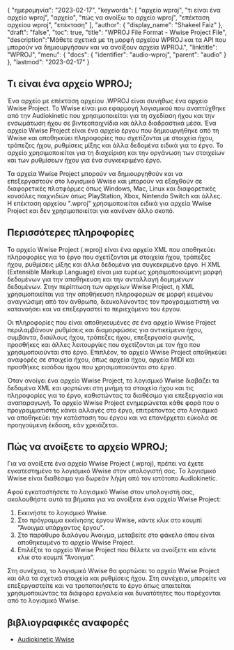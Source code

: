 {
"ημερομηνία": "2023-02-17",
  "keywords": [
"αρχείο wproj",
"τι είναι ένα αρχείο wproj",
"αρχείο",
"πώς να ανοίξω το αρχείο wproj",
"επέκταση αρχείου wproj",
"επέκταση"
],
  "author": {
"display_name": "Shakeel Faiz"
},
"draft": "false",
"toc": true,
"title": "WPROJ File Format - Wwise Project File",
  "description":"Μάθετε σχετικά με τη μορφή αρχείου WPROJ και τα API που μπορούν να δημιουργήσουν και να ανοίξουν αρχεία WPROJ.",
"linktitle": "WPROJ",
  "menu": {
    "docs": {
      "identifier": "audio-wproj",
      "parent": "audio"
}
},
"lastmod": "2023-02-17"
}

## Τι είναι ένα αρχείο WPROJ;

Ένα αρχείο με επέκταση αρχείου .WPROJ είναι συνήθως ένα αρχείο Wwise Project. Το Wwise είναι μια εφαρμογή λογισμικού που αναπτύχθηκε από την Audiokinetic που χρησιμοποιείται για τη σχεδίαση ήχου και την ενσωμάτωση ήχου σε βιντεοπαιχνίδια και άλλα διαδραστικά μέσα. Ένα αρχείο Wwise Project είναι ένα αρχείο έργου που δημιουργήθηκε από τη Wwise και αποθηκεύει πληροφορίες που σχετίζονται με στοιχεία ήχου, τράπεζες ήχου, ρυθμίσεις μίξης και άλλα δεδομένα ειδικά για το έργο. Το αρχείο χρησιμοποιείται για τη διαχείριση και την οργάνωση των στοιχείων και των ρυθμίσεων ήχου για ένα συγκεκριμένο έργο.

Τα αρχεία Wwise Project μπορούν να δημιουργηθούν και να επεξεργαστούν στο λογισμικό Wwise και μπορούν να εξαχθούν σε διαφορετικές πλατφόρμες όπως Windows, Mac, Linux και διαφορετικές κονσόλες παιχνιδιών όπως PlayStation, Xbox, Nintendo Switch και άλλες. Η επέκταση αρχείου ".wproj" χρησιμοποιείται ειδικά για αρχεία Wwise Project και δεν χρησιμοποιείται για κανέναν άλλο σκοπό.

## Περισσότερες πληροφορίες

Το αρχείο Wwise Project (.wproj) είναι ένα αρχείο XML που αποθηκεύει πληροφορίες για το έργο που σχετίζονται με στοιχεία ήχου, τράπεζες ήχου, ρυθμίσεις μίξης και άλλα δεδομένα για συγκεκριμένο έργο. Η XML (Extensible Markup Language) είναι μια ευρέως χρησιμοποιούμενη μορφή δεδομένων για την αποθήκευση και την ανταλλαγή δομημένων δεδομένων. Στην περίπτωση των αρχείων Wwise Project, η XML χρησιμοποιείται για την αποθήκευση πληροφοριών σε μορφή κειμένου αναγνώσιμη από τον άνθρωπο, διευκολύνοντας τον προγραμματιστή να κατανοήσει και να επεξεργαστεί το περιεχόμενο του έργου.

Οι πληροφορίες που είναι αποθηκευμένες σε ένα αρχείο Wwise Project περιλαμβάνουν ρυθμίσεις και διαμορφώσεις για αντικείμενα ήχου, συμβάντα, διαύλους ήχου, τράπεζες ήχου, επεξεργασία φωνής, προσθήκες και άλλες λειτουργίες που σχετίζονται με τον ήχο που χρησιμοποιούνται στο έργο. Επιπλέον, το αρχείο Wwise Project αποθηκεύει αναφορές σε στοιχεία ήχου, όπως αρχεία ήχου, αρχεία MIDI και προσθήκες εισόδου ήχου που χρησιμοποιούνται στο έργο.

Όταν ανοίγει ένα αρχείο Wwise Project, το λογισμικό Wwise διαβάζει τα δεδομένα XML και φορτώνει στη μνήμη τα στοιχεία ήχου και τις πληροφορίες για το έργο, καθιστώντας τα διαθέσιμα για επεξεργασία και αναπαραγωγή. Το αρχείο Wwise Project ενημερώνεται κάθε φορά που ο προγραμματιστής κάνει αλλαγές στο έργο, επιτρέποντας στο λογισμικό να αποθηκεύει την κατάσταση του έργου και να επανέρχεται εύκολα σε προηγούμενη έκδοση, εάν χρειάζεται.

## Πώς να ανοίξετε το αρχείο WPROJ;

Για να ανοίξετε ένα αρχείο Wwise Project (.wproj), πρέπει να έχετε εγκατεστημένο το λογισμικό Wwise στον υπολογιστή σας. Το λογισμικό Wwise είναι διαθέσιμο για δωρεάν λήψη από τον ιστότοπο Audiokinetic.

Αφού εγκαταστήσετε το λογισμικό Wwise στον υπολογιστή σας, ακολουθήστε αυτά τα βήματα για να ανοίξετε ένα αρχείο Wwise Project:

1. Εκκινήστε το λογισμικό Wwise.
2. Στο πρόγραμμα εκκίνησης έργου Wwise, κάντε κλικ στο κουμπί "Άνοιγμα υπάρχοντος έργου".
3. Στο παράθυρο διαλόγου Άνοιγμα, μεταβείτε στο φάκελο όπου είναι αποθηκευμένο το αρχείο Wwise Project.
4. Επιλέξτε το αρχείο Wwise Project που θέλετε να ανοίξετε και κάντε κλικ στο κουμπί "Άνοιγμα".

Στη συνέχεια, το λογισμικό Wwise θα φορτώσει το αρχείο Wwise Project και όλα τα σχετικά στοιχεία και ρυθμίσεις ήχου. Στη συνέχεια, μπορείτε να επεξεργαστείτε και να τροποποιήσετε το έργο όπως απαιτείται χρησιμοποιώντας τα διάφορα εργαλεία και δυνατότητες που παρέχονται από το λογισμικό Wwise.

## βιβλιογραφικές αναφορές
* [Audiokinetic Wwise](https://en.wikipedia.org/wiki/Audiokinetic_Wwise)

